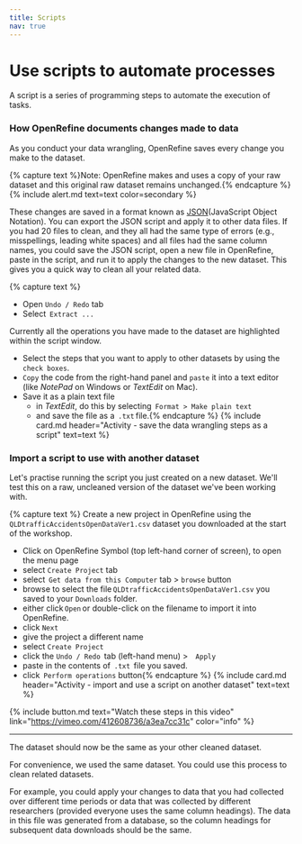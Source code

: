 ```yaml
---
title: Scripts
nav: true
---
```

# Use scripts to automate processes

A script is a series of programming steps to automate the execution of tasks.

### How OpenRefine documents changes made to data

As you conduct your data wrangling, OpenRefine saves every change you make to the dataset. 

{% capture text %}Note:
OpenRefine makes and uses a copy of your raw dataset and this original raw dataset remains unchanged.{% endcapture %}
{% include alert.md text=text color=secondary %}

These changes are saved in a format known as [JSON](https://en.wikipedia.org/wiki/JSON)(JavaScript Object Notation). You can export the JSON script and apply it to other data files. If you had 20 files to clean, and they all had the same type of errors (e.g., misspellings, leading white spaces) and all files had the same column names, you could save the JSON script, open a new file in OpenRefine, paste in the script, and run it to apply the changes to the new dataset. This gives you a quick way to clean all your related data.

{% capture text %}
- Open  `Undo / Redo`  tab
- Select  `Extract ...`

Currently all the operations you have made to the dataset are highlighted within the script window.

- Select the steps that you want to apply to other datasets by using the `check boxes`.
- `Copy` the code from the right-hand panel and `paste` it into a text editor (like *NotePad* on Windows or *TextEdit* on Mac). 
- Save it as a plain text file
  - in *TextEdit*, do this by selecting  `Format > Make plain text` 
  - and save the file as a  `.txt` file.{% endcapture %} {% include card.md header="Activity - save the data wrangling steps as a script" text=text %}

### Import a script to use with another dataset

Let's practise running the script you just created on a new dataset. We'll test this on a raw, uncleaned version of the dataset we've been working with.

{% capture text %}
Create a new project in OpenRefine using the  `QLDtrafficAccidentsOpenDataVer1.csv`  dataset you downloaded at the start of the workshop.
- Click on OpenRefine Symbol (top left-hand corner of screen), to open the menu page
- select  `Create Project`  tab
- select  `Get data from this Computer` tab >  `browse`  button
- browse to select the file `QLDtrafficAccidentsOpenDataVer1.csv` you saved to your `Downloads` folder.
- either click `Open` or double-click on the filename to import it into OpenRefine.
- click  `Next`
- give the project a different name 
- select  `Create Project`
- click the  `Undo / Redo`  tab (left-hand menu) >  ` Apply`
- paste in the contents of  `.txt`  file you saved.
- click  `Perform operations`  button{% endcapture %} {% include card.md header="Activity - import and use a script on another dataset" text=text %}


{% include button.md text="Watch these steps in this video" link="https://vimeo.com/412608736/a3ea7cc31c" color="info" %}

---- 

The dataset should now be the same as your other cleaned dataset.

For convenience, we used the same dataset.  You could use this process to clean related datasets.

For example, you could apply your changes to data that you had collected over different time periods or data that was collected by different researchers (provided everyone uses the same column headings). The data in this file was generated from a database, so the column headings for subsequent data downloads should be the same. 
